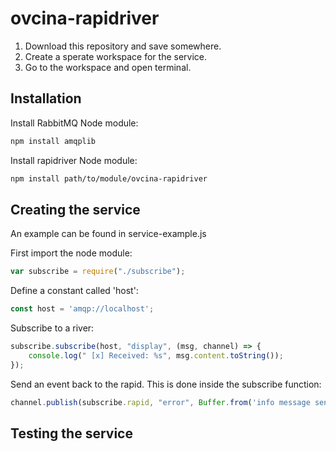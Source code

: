 # ovcina-rapidriver

1. Download this repository and save somewhere.
2. Create a sperate workspace for the service.
3. Go to the workspace and open terminal.

## Installation

Install RabbitMQ Node module:
```bash
npm install amqplib
```

Install rapidriver Node module:
```bash
npm install path/to/module/ovcina-rapidriver
```

## Creating the service
An example can be found in service-example.js

First import the node module: 
```javascript
var subscribe = require("./subscribe");
```

Define a constant called 'host':
```javascript
const host = 'amqp://localhost';
```

Subscribe to a river: 
```javascript
subscribe.subscribe(host, "display", (msg, channel) => {
    console.log(" [x] Received: %s", msg.content.toString());
});
```

Send an event back to the rapid. This is done inside the subscribe function:
```javascript
channel.publish(subscribe.rapid, "error", Buffer.from('info message sent'));
```

## Testing the service
